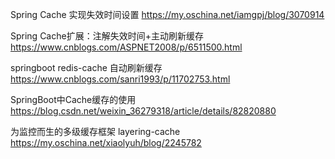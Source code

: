 Spring Cache 实现失效时间设置 https://my.oschina.net/iamgpj/blog/3070914

Spring Cache扩展：注解失效时间+主动刷新缓存 https://www.cnblogs.com/ASPNET2008/p/6511500.html

springboot redis-cache 自动刷新缓存  https://www.cnblogs.com/sanri1993/p/11702753.html









SpringBoot中Cache缓存的使用 https://blog.csdn.net/weixin_36279318/article/details/82820880





为监控而生的多级缓存框架 layering-cache https://my.oschina.net/xiaolyuh/blog/2245782

